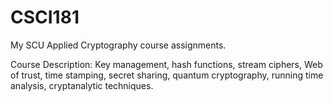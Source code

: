 # CSCI181

My SCU Applied Cryptography course assignments.

Course Description: Key management, hash functions, stream ciphers, Web of trust, time stamping, secret sharing, quantum cryptography, running time analysis, cryptanalytic techniques.
